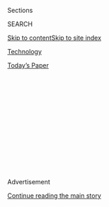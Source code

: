 <div id="app">

<div>

<div>

<div>

<div class="NYTAppHideMasthead css-1q2w90k e1suatyy0">

<div class="section css-ui9rw0 e1suatyy2">

<div class="css-eph4ug er09x8g0">

<div class="css-6n7j50">

</div>

<span class="css-1dv1kvn">Sections</span>

<div class="css-10488qs">

<span class="css-1dv1kvn">SEARCH</span>

</div>

[Skip to content](#site-content)[Skip to site index](#site-index)

</div>

<div id="masthead-section-label" class="css-1wr3we4 eaxe0e00">

[Technology](https://www.nytimes.com/section/technology)

</div>

<div class="css-10698na e1huz5gh0">

</div>

</div>

<div id="masthead-bar-one" class="section hasLinks css-15hmgas e1csuq9d3">

<div class="css-uqyvli e1csuq9d0">

</div>

<div class="css-1uqjmks e1csuq9d1">

</div>

<div class="css-9e9ivx">

[](https://myaccount.nytimes.com/auth/login?response_type=cookie&client_id=vi)

</div>

<div class="css-1bvtpon e1csuq9d2">

[Today’s Paper](https://www.nytimes.com/section/todayspaper)

</div>

</div>

</div>

</div>

<div data-aria-hidden="false">

<div id="site-content" role="main">

<div>

<div class="css-1aor85t" style="opacity:0.000000001;z-index:-1;visibility:hidden">

<div class="css-1hqnpie">

<div class="css-epjblv">

<span class="css-17xtcya">[Technology](/section/technology)</span><span class="css-x15j1o">|</span><span class="css-fwqvlz">Trump
Swings Against TikTok, WeChat</span>

</div>

<div class="css-k008qs">

<div class="css-1iwv8en">

<span class="css-18z7m18"></span>

<div>

</div>

</div>

<span class="css-1n6z4y">https://nyti.ms/2PxVf0T</span>

<div class="css-1705lsu">

<div class="css-4xjgmj">

<div class="css-4skfbu" role="toolbar" data-aria-label="Social Media Share buttons, Save button, and Comments Panel with current comment count" data-testid="share-tools">

  - 
  - 
  - 
  - 
    
    <div class="css-6n7j50">
    
    </div>

  - 

</div>

</div>

</div>

</div>

</div>

</div>

<div id="NYT_TOP_BANNER_REGION" class="css-13pd83m">

</div>

<div id="top-wrapper" class="css-1sy8kpn">

<div id="top-slug" class="css-l9onyx">

Advertisement

</div>

[Continue reading the main story](#after-top)

<div class="ad top-wrapper" style="text-align:center;height:100%;display:block;min-height:250px">

<div id="top" class="place-ad" data-position="top" data-size-key="top">

</div>

</div>

<div id="after-top">

</div>

</div>

<div>

<div id="sponsor-wrapper" class="css-1hyfx7x">

<div id="sponsor-slug" class="css-19vbshk">

Supported by

</div>

[Continue reading the main story](#after-sponsor)

<div id="sponsor" class="ad sponsor-wrapper" style="text-align:center;height:100%;display:block">

</div>

<div id="after-sponsor">

</div>

</div>

<div class="css-186x18t">

on tech

</div>

<div class="css-1vkm6nb ehdk2mb0">

# Trump Swings Against TikTok, WeChat

</div>

President Trump signed executive orders against two popular China-based
apps. Let me try to explain.

![<span class="css-cch8ym"><span class="css-1dv1kvn">Credit</span><span class="css-cnj6d5 e1z0qqy90" itemprop="copyrightHolder"><span class="css-1ly73wi e1tej78p0">Credit...</span><span>By
Kiel
Mutschelknaus</span></span></span>](https://static01.nyt.com/images/2020/08/07/business/07ontech-videostill/07ontech-videostill-threeByTwoMediumAt2X.png)

<div class="css-18e8msd">

<div class="css-vp77d3 epjyd6m0">

<div class="css-hus3qt ey68jwv0" data-aria-hidden="true">

[![Shira
Ovide](https://static01.nyt.com/images/2020/03/18/reader-center/author-shira-ovide/author-shira-ovide-thumbLarge-v2.png
"Shira Ovide")](https://www.nytimes.com/by/shira-ovide)

</div>

<div class="css-1baulvz">

By [<span class="css-1baulvz last-byline" itemprop="name">Shira
Ovide</span>](https://www.nytimes.com/by/shira-ovide)

</div>

</div>

  - Aug. 7, 2020

  - 
    
    <div class="css-4xjgmj">
    
    <div class="css-d8bdto" role="toolbar" data-aria-label="Social Media Share buttons, Save button, and Comments Panel with current comment count" data-testid="share-tools">
    
      - 
      - 
      - 
      - 
        
        <div class="css-6n7j50">
        
        </div>
    
      - 
    
    </div>
    
    </div>

</div>

</div>

<div class="section meteredContent css-1r7ky0e" name="articleBody" itemprop="articleBody">

<div class="css-1fanzo5 StoryBodyCompanionColumn">

<div class="css-53u6y8">

*This article is part of the On Tech newsletter. You can* [*sign up
here*](https://www.nytimes.com/newsletters/signup/OT) *to receive it
weekdays.*

The most honest explanation for the White House’s latest move is this:
????? But I’ll do the best I can.

On Thursday, the Trump administration [signed executive
orders](https://www.nytimes.com/2020/08/06/technology/trump-wechat-tiktok-china.html)
that seemed to seek a ban on two China-based smartphone apps, TikTok and
WeChat, from operating in the United States or interacting with U.S.
companies. This step was a long time coming, but it still felt
surprising.

The practical significance of these White House mandates and a similar
[State Department policy
statement](https://www.state.gov/announcing-the-expansion-of-the-clean-network-to-safeguard-americas-assets/)
this week aren’t exactly clear yet. Two high-profile apps might be gone
from the United States in 45 days, or not. But the philosophical
implications are concerning.

On paper at least, internet policy in the United States is creeping a
little closer to what happens in countries like Russia and India: The
government makes draconian rules about what technology its citizens are
allowed to use. And it can be hard for people to know if those rules are
based on legitimate national security concerns or expressions of
nationalism.

</div>

</div>

<div class="css-1fanzo5 StoryBodyCompanionColumn">

<div class="css-53u6y8">

If you’ve been following this newsletter, you know that some U.S.
officials are [worried about
TikTok](https://www.nytimes.com/2020/07/26/technology/tiktok-china-ban-model.html)
potentially handing over reams of data collected on Americans to the
Chinese government, and helping spread a Chinese-friendly view of the
world. There are similar fears about WeChat, which is [widely used in
China and also by Chinese people
abroad](https://www.nytimes.com/2020/08/07/business/trump-china-wechat-tiktok.html)
and those who do business there.

What we have now is a series of [just plain weird
things](https://www.nytimes.com/2020/08/03/technology/tiktok-microsoft.html)
that could get even weirder. First, in the case of TikTok, the U.S.
government is effectively negotiating — in public — [a sale between a
foreign
company](https://www.nytimes.com/2020/08/03/technology/trump-tiktok-microsoft.html),
ByteDance, and an American company, Microsoft.

And I don’t know what will happen to WeChat, or how either order would
be enforced. Is the White House going to demand that Apple, Google or
U.S. internet providers prevent people from downloading WeChat and
TikTok? Would this apply to Apple and Google *outside* the United
States, too?

And what happens to video games like League of Legends and Fortnite, and
the carmaker Tesla? WeChat’s parent company, Tencent, owns all or parts
of those properties.

It’s possible none of this will happen: Executive orders sometimes never
become action.

What we’re seeing now is a struggle to figure out the right approach to
U.S. digital security. (At least, I think that’s the goal.)

</div>

</div>

<div class="css-1fanzo5 StoryBodyCompanionColumn">

<div class="css-53u6y8">

TikTok is a black box that siphons large amounts of data about users
(like other social networks) and is likely beholden to orders of the
Chinese government.

Chinese security forces have used WeChat to spy on and intimidate
members of the Chinese diaspora. Chinese-backed hackers regularly try to
steal [sensitive digital
information](https://www.nytimes.com/2015/06/05/us/breach-in-a-federal-computer-system-exposes-personnel-data.html)
about
[Americans](https://www.nytimes.com/2020/02/10/us/politics/equifax-hack-china.html)
and [secret business
information](https://www.nytimes.com/2020/07/21/us/politics/china-hacking-coronavirus-vaccine.html)
of American companies.

The internet, like everything else, should be subject to appropriate
government regulation and rules. I mentioned
[Russia](https://www.nytimes.com/2018/04/18/world/europe/russia-telegram-shutdown.html)
and India because those countries sometimes cross the line between
protecting citizens and [cutting them off from the outside
world](https://www.nytimes.com/2019/02/14/technology/india-internet-censorship.html).

The United States isn’t threatening to turn off the internet, [as India
sometimes
does](https://www.nytimes.com/2020/01/26/world/asia/kashmir-internet-shutdown-india.html).
But the U.S. government is taking a hard line to cut off apps that
Americans rely on, and it’s not clear how much protection Americans will
gain in return.

It feels like there must be a middle ground — as my colleague [Kevin
Roose recently
suggested](https://www.nytimes.com/2020/07/26/technology/tiktok-china-ban-model.html)
— that addresses some of the potential risks of foreign-owned apps
without resorting to extreme measures.

*If you don’t already get this newsletter in your inbox,* [*please sign
up here*](https://www.nytimes.com/newsletters/signup/OT)*.*

-----

</div>

</div>

<div class="css-79elbk" data-testid="photoviewer-wrapper">

<div class="css-z3e15g" data-testid="photoviewer-wrapper-hidden">

</div>

<div class="css-1a48zt4 ehw59r15" data-testid="photoviewer-children">

![<span class="css-16f3y1r e13ogyst0" data-aria-hidden="true">A 1904
illustration of Standard
Oil.</span><span class="css-cnj6d5 e1z0qqy90" itemprop="copyrightHolder"><span class="css-1ly73wi e1tej78p0">Credit...</span><span>Udo
J. Keppler/Buyenlarge, via Getty
Images</span></span>](https://static01.nyt.com/images/2020/08/07/business/07ontech-octopus1/merlin_175350516_face028d-ddaa-47e9-a437-83e97a3492ac-articleLarge.jpg?quality=75&auto=webp&disable=upscale)

</div>

</div>

<div class="css-1fanzo5 StoryBodyCompanionColumn">

<div class="css-53u6y8">

## When antimonopoly memes ruled

There are tempting comparisons between today’s American tech superpowers
and the industrial monopolies of a century ago. What we really need are
the old memes.

</div>

</div>

<div class="css-1fanzo5 StoryBodyCompanionColumn">

<div class="css-53u6y8">

In the late 19th and early 20th centuries, industrial conglomerates like
Standard Oil and U.S. Steel were regularly portrayed as octopuses or
other tentacled creatures in illustrations, editorial cartoons and other
visual depictions.

I kept coming across these octopus drawings as I dug into the history of
U.S. antitrust law, which was a response to those old industrial
monopolies. This history is relevant today, of course, because a handful
of American tech superpowers are now being compared to those Gilded Age
trusts.

[Edward
O’Donnell](https://www.holycross.edu/academics/programs/history/faculty/edward-t-odonnell),
the chair of the history department at College of the Holy Cross, said
tentacled monsters were very popular images a century ago to depict
anxieties about big corporations unfairly wielding power and poisoning
food, mistreating workers and bending government officials and
competitors to their will.

The octopus was, yes, [a
meme](https://en.wikipedia.org/wiki/Internet_meme).

There’s this famous 1904 illustration of Standard Oil (see above) with
one tentacle wrapped around the U.S. Capitol building, another squeezing
white collar and blue collar workers and others grabbing at depictions
of the shipping, steel and other industries.

“[The Curse of
California](http://nationalhumanitiescenter.org/pds/gilded/power/text1/octopusimages.pdf),”
which appeared in a satirical magazine in 1882, showed the bosses of the
Southern Pacific railroad in the eyes of a monster that was squeezing
miners, farmers, wealthy power brokers, wheat exports and stage coaches.

Illustrators of the age knew what [teens on
TikTok](https://www.nytimes.com/2020/05/07/style/memers-are-taking-over-tiktok.html)
and [Russian propagandists on
Facebook](https://www.nytimes.com/2017/11/01/us/politics/russia-2016-election-facebook.html)
figured out nearly a century later: A powerful visual can influence
public opinion about important topics.

</div>

</div>

<div class="css-1fanzo5 StoryBodyCompanionColumn">

<div class="css-53u6y8">

You may recognize that the tentacled creature is also a visual used in
anti-Semitic tropes. This is not a coincidence, Dr. O’Donnell said.
Institutions and people who were believed to have achieved power
unfairly and abused it have often been depicted with octopus images.

In addition to Jews and monopolists, subjects that got the tentacles
treatment included [British
imperialism](https://fineartamerica.com/featured/imperialism-cartoon-1882-granger.html)
in the 19th century, the [Soviet Union under
Stalin](https://www.popsci.com/article/technology/brief-history-octopi-taking-over-world/)
and [1940s
Japan](https://digital.library.cornell.edu/catalog/ss:3293931). And now,
it seems, [the 21st century technology
superpowers](https://www.esquire.com/news-politics/a15895746/bust-big-tech-silicon-valley).

-----

## Before we go …

  - **It’s not an election day. It’s election days/weeks:** The
    institutions most responsible for our understanding of government —
    the news media and, yes, social networks — are preparing for how to
    communicate the results of this November’s U.S. elections.
    
    My colleague Ben Smith wrote earlier this week about [news
    organizations planning for voting results to take days or
    weeks](https://www.nytimes.com/2020/08/02/business/media/election-coverage.html),
    in part because of heavier use of mail-in voting during the
    pandemic. BuzzFeed News also wrote that some Facebook employees are
    worried that longer ballot counting will create opportunities for
    [people to use Facebook to undermine the legitimacy of the
    election](https://www.buzzfeednews.com/article/craigsilverman/facebook-zuckerberg-what-if-trump-disputes-election-results).

  - **The risks of turning mental health care into an app:** Talkspace,
    the app that lets people text and chat with a licensed therapist,
    has made therapy much more accessible, but my colleagues Kashmir
    Hill and Aaron Krolik also found cases in which the company treated
    patient confidentiality cavalierly and prioritized marketing over
    patient welfare.
    
    Their reporting, Kash and Aaron wrote, suggested “that the needs of
    a venture capital-backed start-up to grow quickly can sometimes be
    in conflict with the core values of professional therapy.”

  - **Microsoft Excel is changing our genes (sort of):** Scientists have
    run into trouble when alphanumeric symbols of genes like “MARCH1”
    are misread as dates when they’re typed into Excel spreadsheets. And
    because it’s apparently easier to change scientific nomenclature
    than to change the settings in Excel, the [names of about 27 genes
    have been changed to avoid spreadsheet
    misinterpretation](https://www.theverge.com/2020/8/6/21355674/human-genes-rename-microsoft-excel-misreading-dates),
    according to The Verge.

### Hugs to this

A [young gorilla is trying, and failing, to get his father to goof
around with
him](https://www.facebook.com/FortWorthZoo/videos/422445615335977/).
(The kid gorilla is Gus, by the way. Elmo is the big poppa.)

-----

*We want to hear from you. Tell us what you think of this newsletter and
what else you’d like us to explore. You can reach us at*
[*ontech@nytimes.com.*](mailto:ontech@nytimes.com?subject=On%20Tech%20Feedback)
**

*If you don’t already get this newsletter in your inbox,* [*please sign
up here*](https://www.nytimes.com/newsletters/signup/OT)*.*

</div>

</div>

</div>

<div>

</div>

<div>

</div>

<div>

</div>

<div>

<div id="bottom-wrapper" class="css-1ede5it">

<div id="bottom-slug" class="css-l9onyx">

Advertisement

</div>

[Continue reading the main story](#after-bottom)

<div id="bottom" class="ad bottom-wrapper" style="text-align:center;height:100%;display:block;min-height:90px">

</div>

<div id="after-bottom">

</div>

</div>

</div>

</div>

</div>

## Site Index

<div>

</div>

## Site Information Navigation

  - [© <span>2020</span> <span>The New York Times
    Company</span>](https://help.nytimes.com/hc/en-us/articles/115014792127-Copyright-notice)

<!-- end list -->

  - [NYTCo](https://www.nytco.com/)
  - [Contact
    Us](https://help.nytimes.com/hc/en-us/articles/115015385887-Contact-Us)
  - [Work with us](https://www.nytco.com/careers/)
  - [Advertise](https://nytmediakit.com/)
  - [T Brand Studio](http://www.tbrandstudio.com/)
  - [Your Ad
    Choices](https://www.nytimes.com/privacy/cookie-policy#how-do-i-manage-trackers)
  - [Privacy](https://www.nytimes.com/privacy)
  - [Terms of
    Service](https://help.nytimes.com/hc/en-us/articles/115014893428-Terms-of-service)
  - [Terms of
    Sale](https://help.nytimes.com/hc/en-us/articles/115014893968-Terms-of-sale)
  - [Site Map](https://spiderbites.nytimes.com)
  - [Help](https://help.nytimes.com/hc/en-us)
  - [Subscriptions](https://www.nytimes.com/subscription?campaignId=37WXW)

</div>

</div>

</div>

</div>
